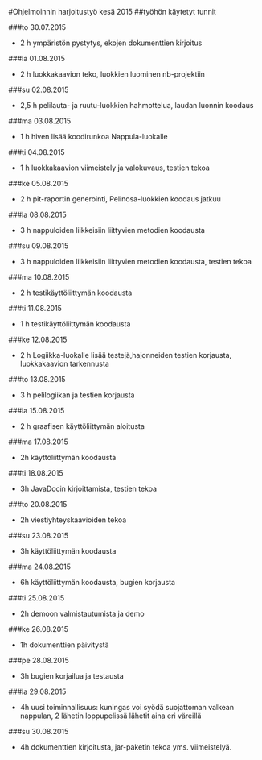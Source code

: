 #Ohjelmoinnin harjoitustyö kesä 2015
##työhön käytetyt tunnit

###to 30.07.2015
* 2 h ympäristön pystytys, ekojen dokumenttien kirjoitus

###la 01.08.2015
* 2 h luokkakaavion teko, luokkien luominen nb-projektiin

###su 02.08.2015
* 2,5 h pelilauta- ja ruutu-luokkien hahmottelua, laudan luonnin koodaus

###ma 03.08.2015
* 1 h hiven lisää koodirunkoa Nappula-luokalle

###ti 04.08.2015
* 1 h luokkakaavion viimeistely ja valokuvaus, testien tekoa

###ke 05.08.2015
* 2 h pit-raportin generointi, Pelinosa-luokkien koodaus jatkuu

###la 08.08.2015
* 3 h nappuloiden liikkeisiin liittyvien metodien koodausta

###su 09.08.2015
* 3 h nappuloiden liikkeisiin liittyvien metodien koodausta, testien tekoa

###ma 10.08.2015
* 2 h testikäyttöliittymän koodausta

###ti 11.08.2015
* 1 h testikäyttöliittymän koodausta

###ke 12.08.2015
* 2 h Logiikka-luokalle lisää testejä,hajonneiden testien korjausta, luokkakaavion tarkennusta

###to 13.08.2015
* 3 h pelilogiikan ja testien korjausta 

###la 15.08.2015
* 2 h graafisen käyttöliittymän aloitusta 

###ma 17.08.2015
* 2h käyttöliittymän koodausta

###ti 18.08.2015
* 3h JavaDocin kirjoittamista, testien tekoa

###to 20.08.2015
* 2h viestiyhteyskaavioiden tekoa

###su 23.08.2015
* 3h käyttöliittymän koodausta

###ma 24.08.2015
* 6h käyttöliittymän koodausta, bugien korjausta

###ti 25.08.2015
* 2h demoon valmistautumista ja demo

###ke 26.08.2015
* 1h dokumenttien päivitystä

###pe 28.08.2015
* 3h bugien korjailua ja testausta

###la 29.08.2015
* 4h uusi toiminnallisuus: kuningas voi syödä suojattoman valkean nappulan, 2 lähetin loppupelissä lähetit aina eri väreillä

###su 30.08.2015
* 4h dokumenttien kirjoitusta, jar-paketin tekoa yms. viimeistelyä.


